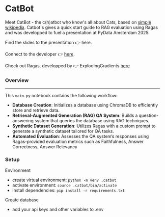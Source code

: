# CatBot
Meet CatBot - the c(h)atbot who know's all about Cats, based on [simple wikipedia](https://simple.wikipedia.org/wiki/Cat). Catbot's gives a quick start guide to RAG evaluation using Ragas and was developped to fuel a presentation at PyData Amsterdam 2025. 

Find the slides to the presentation 👉 here.

Connect to the developer 👉 [here](https://www.linkedin.com/in/mkmbader/).

Check out Ragas, developped by 👉 ExplodingGradients [here](https://docs.ragas.io/en/v0.1.21/index.html)


### Overview
___
This `main.py` notebook contains the following workflow:

- **Database Creation**: Initializes a database using ChromaDB to efficiently store and retrieve data.
- **Retrieval-Augmented Generation (RAG) QA System**: Builds a question-answering system that queries the database using RAG techniques.
- **Synthetic Dataset Generation**: Utilizes Ragas with a custom prompt to generate a synthetic dataset tailored for QA tasks.
- **Automated Evaluation**: Assesses the QA system’s responses using Ragas-provided evaluation metrics such as Faithfulness, Answer Correctness, Answer Relevancy

### Setup
Environment
* create virtual environment: `python -m venv .catbot`
* activate environment: `source .catbot/bin/activate`
* install dependencies: `pip install -r requirements.txt`

Create database
* add your api keys and other variables to .env
